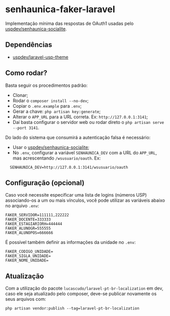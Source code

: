# senhaunica-faker-laravel
Implementação mínima das respostas de OAuth1 usadas pelo [uspdev/senhaunica-socialite](https://github.com/uspdev/senhaunica-socialite).

## Dependências
  * [uspdev/laravel-usp-theme](https://github.com/uspdev/laravel-usp-theme)

## Como rodar?
Basta seguir os procedimentos padrão:
  * Clonar;
  * Rodar o `composer install --no-dev`;
  * Copiar o `.env.example` para `.env`;
  * Gerar a chave: `php artisan key:generate`;
  * Alterar o `APP_URL` para a URL correta. Ex: `http://127.0.0.1:3141`;
  * Daí basta configurar o servidor web ou rodar direto o `php artisan serve --port 3141`.

Do lado do sistema que consumirá a autenticação falsa é necessário:
  * Usar o [uspdev/senhaunica-socialite](https://github.com/uspdev/senhaunica-socialite);
  * No `.env`, configurar a variável `SENHAUNICA_DEV` com a URL do `APP_URL`, mas acrescentando `/wsusuario/oauth`. Ex: 
  
```
  SENHAUNICA_DEV=http://127.0.0.1:3141/wsusuario/oauth
```
## Configuração (opcional)
  
Caso você necessite especificar uma lista de logins (números USP) associando-os a um ou mais vínculos, você pode utilizar as variáveis abaixo no arquivo `.env`:
  
```
FAKER_SERVIDOR=111111,222222
FAKER_DOCENTE=333333
FAKER_ESTAGIARIORH=444444
FAKER_ALUNOGR=555555
FAKER_ALUNOPOS=666666  
```

É possível também definir as informações da unidade no `.env`:

```
FAKER_CODIGO_UNIDADE=
FAKER_SIGLA_UNIDADE=
FAKER_NOME_UNIDADE=
```

## Atualização

Com a utilização do pacote `lucascudo/laravel-pt-br-localization` em dev, caso ele seja atualizado pelo composer, deve-se publicar novamente os seus arquivos com:

    php artisan vendor:publish --tag=laravel-pt-br-localization
